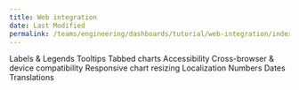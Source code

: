 ```yaml
---
title: Web integration
date: Last Modified 
permalink: /teams/engineering/dashboards/tutorial/web-integration/index.html
---
```

Labels & Legends
Tooltips
Tabbed charts
Accessibility
Cross-browser & device compatibility
Responsive chart resizing
Localization
    Numbers
    Dates
    Translations